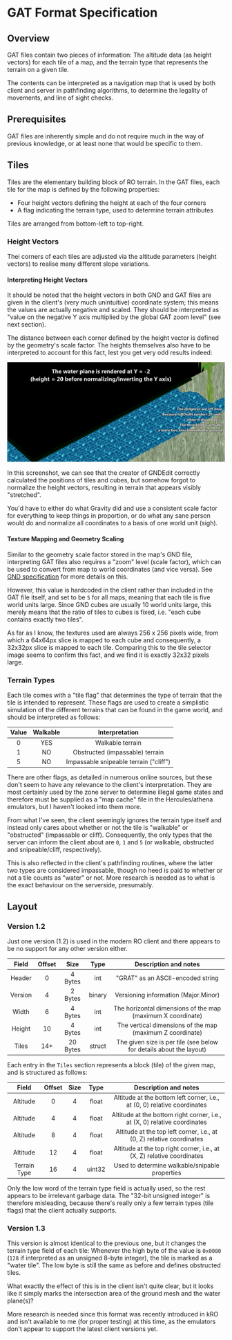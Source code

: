 # GAT Format Specification

## Overview

GAT files contain two pieces of information: The altitude data (as height vectors) for each tile of a map, and the terrain type that represents the terrain on a given tile.

The contents can be interpreted as a navigation map that is used by both client and server in pathfinding algorithms, to determine the legality of movements, and line of sight checks.

## Prerequisites

GAT files are inherently simple and do not require much in the way of previous knowledge, or at least none that would be specific to them.

## Tiles

Tiles are the elementary building block of RO terrain. In the GAT files, each tile for the map is defined by the following properties:

* Four height vectors defining the height at each of the four corners
* A flag indicating the terrain type, used to determine terrain attributes

Tiles are arranged from bottom-left to top-right.

### Height Vectors

Thei corners of each tiles are adjusted via the altitude parameters (height vectors) to realise many different slope variations.

#### Interpreting Height Vectors

It should be noted that the height vectors in both GND and GAT files are given in the client's (very much unintuitive) coordinate system; this means the values are actually negative and scaled. They should be interpreted as "value on the negative Y axis multiplied by the global GAT zoom level" (see next section).

The distance between each corner defined by the height vector is defined by the geometry's scale factor. The heights themselves also have to be interpreted to account for this fact, lest you get very odd results indeed:

![](Images/interpretingHeightVectors.png)

In this screenshot, we can see that the creator of GNDEdit correctly calculated the positions of tiles and cubes, but somehow forgot to normalize the height vectors, resulting in terrain that appears visibly "stretched".

You'd have to either do what Gravity did and use a consistent scale factor for everything to keep things in proportion, or do what any sane person would do and normalize all coordinates to a basis of one world unit (sigh).

#### Texture Mapping and Geometry Scaling

Similar to the geometry scale factor stored in the map's GND file, interpreting GAT files also requires a "zoom" level (scale factor), which can be used to convert from map to world coordinates (and vice versa). See [GND specification](GND.MD) for more details on this.

However, this value is hardcoded in the client rather than included in the GAT file itself, and set to be ``5`` for all maps, meaning that each tile is five world units large. Since GND cubes are usually 10 world units large, this merely means that the ratio of tiles to cubes is fixed, i.e. "each cube contains exactly two tiles".

As far as I know, the textures used are always 256 x 256 pixels wide, from which a 64x64px slice is mapped to each cube and consequently, a 32x32px slice is mapped to each tile. Comparing this to the tile selector image seems to confirm this fact, and we find it is exactly 32x32 pixels large.

### Terrain Types

Each tile comes with a "tile flag" that determines the type of terrain that the tile is intended to represent. These flags are used to create a simplistic simulation of the different terrains that can be found in the game world, and should be interpreted as follows:

| Value | Walkable |             Interpretation             |
| :---: | :------: | :------------------------------------: |
|   0   |   YES    |            Walkable terrain            |
|   1   |    NO    |    Obstructed (impassable) terrain     |
|   5   |    NO    | Impassable snipeable terrain ("cliff") |

There are other flags, as detailed in numerous online sources, but these don't seem to have any relevance to the client's interpretation. They are most certainly used by the zone server to determine illegal game states and therefore must be supplied as a "map cache" file in the Hercules/athena emulators, but I haven't looked into them more.

From what I've seen, the client seemingly ignores the terrain type itself and instead only cares about whether or not the tile is "walkable" or "obstructed" (impassable or cliff). Consequently, the only types that the server can inform the client about are ``0``, ``1`` and ``5`` (or walkable, obstructed and snipeable/cliff, respectively).

This is also reflected in the client's pathfinding routines, where the latter two types are considered impassable, though no heed is paid to whether or not a tile counts as "water" or not. More research is needed as to what is the exact behaviour on the serverside, presumably.

## Layout

### Version 1.2

Just one version (1.2) is used in the modern RO client and there appears to be no support for any other version either.

|  Field  | Offset |   Size   |  Type  |                        Description and notes                        |
| :-----: | :----: | :------: | :----: | :-----------------------------------------------------------------: |
| Header  |   0    | 4 Bytes  |  int   |                  "GRAT" as an ASCII-encoded string                  |
| Version |   4    | 2 Bytes  | binary |                Versioning information (Major.Minor)                 |
|  Width  |   6    | 4 Bytes  |  int   |     The horizontal dimensions of the map (maximum X coordinate)     |
| Height  |   10   | 4 Bytes  |  int   |      The vertical dimensions of the map (maximum Z coordinate)      |
|  Tiles  |  14+   | 20 Bytes | struct | The given size is per tile (see below for details about the layout) |

Each entry in the ``Tiles`` section represents a block (tile) of the given map, and is structured as follows:

|   Field    | Offset | Size  |  Type  |                           Description and notes                           |
| :--------: | :----: | :---: | :----: | :-----------------------------------------------------------------------: |
|  Altitude  |   0    |   4   | float  | Altitude at the bottom left corner, i.e., at (0, 0) relative coordinates  |
|  Altitude  |   4    |   4   | float  | Altitude at the bottom right corner, i.e., at (X, 0) relative coordinates |
|  Altitude  |   8    |   4   | float  |   Altitude at the top left corner, i.e., at (0, Z) relative coordinates   |
|  Altitude  |   12   |   4   | float  |  Altitude at the top right corner, i.e., at (X, Z) relative coordinates   |
| Terrain Type |   16   |   4   | uint32 | Used to determine walkable/snipable properties |

Only the low word of the terrain type field is actually used, so the rest appears to be irrelevant garbage data. The "32-bit unsigned integer" is therefore misleading, because there's really only a few terrain types (tile flags) that the client actually supports.

### Version 1.3

This version is almost identical to the previous one, but it changes the terrain type field of each tile: Whenever the high byte of the value is ``0x0080`` (``128`` if interpreted as an unsigned 8-byte integer), the tile is marked as a "water tile". The low byte is still the same as before and defines obstructed tiles.

What exactly the effect of this is in the client isn't quite clear, but it looks like it simply marks the intersection area of the ground mesh and the water plane(s)?

More research is needed since this format was recently introduced in kRO and isn't available to me (for proper testing) at this time, as the emulators don't appear to support the latest client versions yet.
